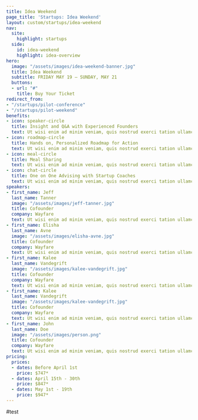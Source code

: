 ```yaml
---
title: Idea Weekend
page_title: 'Startups: Idea Weekend'
layout: custom/startups/idea-weekend
nav:
  site:
    highlight: startups
  side:
    id: idea-weekend
    highlight: idea-overview
hero:
  image: "/assets/images/idea-weekend-banner.jpg"
  title: Idea Weekend
  subtitle: FRIDAY MAY 19 – SUNDAY, MAY 21
  buttons:
  - url: "#"
    title: Buy Your Ticket
redirect_from:
- "/startups/pilot-conference"
- "/startups/pilot-weekend"
benefits:
- icon: speaker-circle
  title: Insight and Q&A with Experienced Founders
  text: Ut wisi enim ad minim veniam, quis nostrud exerci tation ullamcorper suscipit lobortis nisl ut aliqu.
- icon: roadmap-circle
  title: Hands on, Personalized Roadmap for Action
  text: Ut wisi enim ad minim veniam, quis nostrud exerci tation ullamcorper suscipit lobortis nisl ut aliqu.
- icon: meal-circle
  title: Meal Sharing
  text: Ut wisi enim ad minim veniam, quis nostrud exerci tation ullamcorper suscipit lobortis nisl ut aliqu.
- icon: chat-circle
  title: One on One Advising with Startup Coaches
  text: Ut wisi enim ad minim veniam, quis nostrud exerci tation ullamcorper suscipit lobortis nisl ut aliqu.
speakers:
- first_name: Jeff
  last_name: Tanner
  image: "/assets/images/jeff-tanner.jpg"
  title: Cofounder
  company: Wayfare
  text: Ut wisi enim ad minim veniam, quis nostrud exerci tation ullamcorper suscipit lobortis nisl ut aliqu.
- first_name: Elisha
  last_name: Avne
  image: "/assets/images/elisha-avne.jpg"
  title: Cofounder
  company: Wayfare
  text: Ut wisi enim ad minim veniam, quis nostrud exerci tation ullamcorper suscipit lobortis nisl ut aliqu.
- first_name: Kalee
  last_name: Vandegrift
  image: "/assets/images/kalee-vandegrift.jpg"
  title: Cofounder
  company: Wayfare
  text: Ut wisi enim ad minim veniam, quis nostrud exerci tation ullamcorper suscipit lobortis nisl ut aliqu.
- first_name: Kalee
  last_name: Vandegrift
  image: "/assets/images/kalee-vandegrift.jpg"
  title: Cofounder
  company: Wayfare
  text: Ut wisi enim ad minim veniam, quis nostrud exerci tation ullamcorper suscipit lobortis nisl ut aliqu.
- first_name: John
  last_name: Doe
  image: "/assets/images/person.png"
  title: Cofounder
  company: Wayfare
  text: Ut wisi enim ad minim veniam, quis nostrud exerci tation ullamcorper suscipit lobortis nisl ut aliqu.
pricing:
  prices:
  - dates: Before April 1st
    price: $747*
  - dates: April 15th - 30th
    price: $847*
  - dates: May 1st - 19th
    price: $947*
---
```


#test

